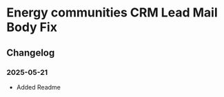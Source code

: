 # Energy communities CRM Lead Mail Body Fix

<add description>

## Changelog

### 2025-05-21

- Added Readme
